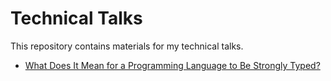 # Technical Talks
This repository contains materials for my technical talks.

- [What Does It Mean for
   a Programming Language to Be Strongly Typed?](https://jackgene.github.io/talks/strongly-typed.html)
